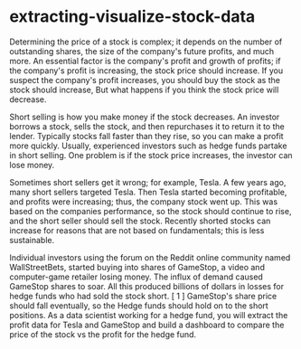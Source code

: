# extracting-visualize-stock-data
Determining the price of a stock is complex; it depends on the number of outstanding shares, the size of the company's future profits, and much more.  An essential factor is the company's profit and growth of profits; if the company's profit is increasing, the stock price should increase.  If you suspect the company's profit increases, you should buy the stock as the stock should increase, But what happens if you think the stock price will decrease. 

Short selling is how you make money if the stock decreases. An investor borrows a stock, sells the stock, and then repurchases it to return it to the lender.  Typically stocks fall faster than they rise, so you can make a profit more quickly. Usually, experienced investors such as hedge funds partake in short selling. One problem is if the stock price increases, the investor can lose money.

Sometimes short sellers get it wrong; for example, Tesla.  A few years ago, many short sellers targeted Tesla. Then Tesla started becoming profitable, and profits were increasing; thus, the company stock went up. This was based on the companies performance, so the stock should continue to rise, and the short seller should sell the stock.  Recently shorted stocks can increase for reasons that are not based on fundamentals; this is less sustainable. 

Individual investors using the forum on the Reddit online community named WallStreetBets, started buying into shares of GameStop, a video and computer-game retailer losing money. The influx of demand caused GameStop shares to soar.  All this produced billions of dollars in losses for hedge funds who had sold the stock short. [
 1
] GameStop's share price should fall eventually, so the Hedge funds should hold on to the short positions. As a data scientist working for a hedge fund, you will extract the profit data for Tesla and GameStop and build a dashboard to compare the price of the stock vs the profit for the hedge fund.
